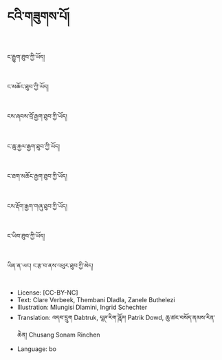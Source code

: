 # ངའི་གཟུགས་པོ།

##
ང་རྒྱུག་ཐུབ་ཀྱི་ཡོད།

##
ང་མཆོང་ཐུབ་ཀྱི་ཡོད།

##
ངས་ཞབས་བྲོ་རྒྱག་ཐུབ་ཀྱི་ཡོད།

##
ང་ཆུ་རྐྱལ་རྒྱག་ཐུབ་ཀྱི་ཡོད།

##
ང་ཐག་མཆོང་རྒྱག་ཐུབ་ཀྱི་ཡོད།

##
ངས་རྡོག་རྒྱག་གཞུ་ཐུབ་ཀྱི་ཡོད།

##
ང་ཡིབ་ཐུབ་ཀྱི་ཡོད།

##
ཡིན་ན་ཡང། ང་རྩ་བ་ནས་འཕུར་ཐུབ་ཀྱི་མེད།

##
* License: [CC-BY-NC]
* Text: Clare Verbeek, Thembani Dladla, Zanele Buthelezi
* Illustration: Mlungisi Dlamini, Ingrid Schechter
* Translation: འདབ་དྲུག Dabtruk, པཱཊ་རིག་ཌཱོཌ། Patrik Dowd, ཆུ་ཚང་བསོད་ནམས་རིན་ཆེན། Chusang Sonam Rinchen
* Language: bo
